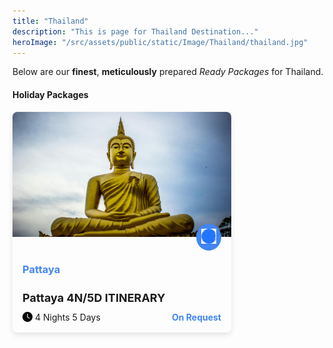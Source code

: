 ```yaml
---
title: "Thailand"
description: "This is page for Thailand Destination..."
heroImage: "/src/assets/public/static/Image/Thailand/thailand.jpg"
---
```


Below are our **finest**, **meticulously** prepared _Ready Packages_ for Thailand.

#### Holiday Packages

 <div class="card">
  <img src="/src/assets/Image/Thailand/thailand.jpg" alt="Pattaya" class="card-image">
  <div class="card-content">
    <div class="icon-container">
      <img src="/src/assets//favicons/peak-icon.png" alt="Peak Icon" class="peak-icon">
    </div>
    <h3 class="location">Pattaya</h3>
    <h2 class="itinerary-title">Pattaya 4N/5D ITINERARY</h2>
    <div class="trip-details">
      <span class="duration">
        <img src="/src/assets/favicons/clock-icon.png" alt="Clock Icon" class="clock-icon">
        4 Nights 5 Days
      </span>
      <span class="availability">On Request</span>
    </div>
  </div>
</div>

<style>
  .card {
    width: 350px;
    border-radius: 8px;
    overflow: hidden;
    box-shadow: 0 4px 8px rgba(0,0,0,0.1);
    cursor: pointer;
  }
  .card-image {
    width: 100%;
    height: 200px;
    object-fit: cover;
  }
  .card-content {
    padding: 16px;
    position: relative;
  }
  .icon-container {
    position: absolute;
    top: -24px;
    right: 16px;
    background-color: #4285f4;
    border-radius: 50%;
    padding: 8px;
  }
  .peak-icon {
    width: 24px;
    height: 24px;
  }
  .location {
    color: #4285f4;
    margin-bottom: 4px;
  }
  .itinerary-title {
    font-size: 18px;
    margin-bottom: 12px;
  }
  .trip-details {
    display: flex;
    justify-content: space-between;
    align-items: center;
  }
  .duration {
    display: flex;
    align-items: center;
  }
  .clock-icon {
    width: 16px;
    height: 16px;
    margin-right: 4px;
  }
  .availability {
    color: #4285f4;
    font-weight: bold;
  }
</style>
